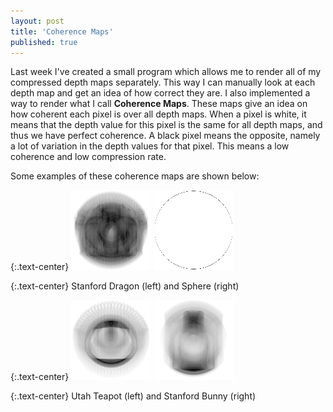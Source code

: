 ```yaml
---
layout: post
title: 'Coherence Maps'
published: true
---
```


Last week I've created a small program which allows me to render all of my compressed depth maps separately. This way I can manually look at each depth map and get an idea of how correct they are. I also implemented a way to render what I call **Coherence Maps**. These maps give an idea on how coherent each pixel is over all depth maps. When a pixel is white, it means that the depth value for this pixel is the same for all depth maps, and thus we have perfect coherence. A black pixel means the opposite, namely a lot of variation in the depth values for that pixel. This means a low coherence and low compression rate.

Some examples of these coherence maps are shown below:

{:.text-center}
![Coherence Map for Stanford Dragon](/uploads/2010/11/coherence-map-dragon.png)
![Coherence Map of Sphere](/uploads/2010/11/coherence-map-sphere.png)

{:.text-center}
Stanford Dragon (left) and Sphere (right)

{:.text-center}
![Coherence Map for Utah Teapot](/uploads/2010/11/coherence-map-teapot.png)
![Coherence Map for Stanford Bunny](/uploads/2010/11/coherence-map-bunny.png)

{:.text-center}
Utah Teapot (left) and Stanford Bunny (right)
